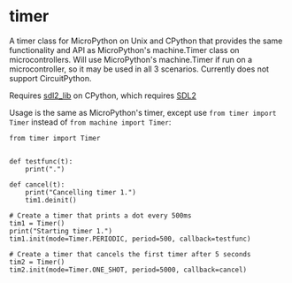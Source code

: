 # timer

A timer class for MicroPython on Unix and CPython that provides the same functionality and API as MicroPython's machine.Timer class on microcontrollers.  Will use MicroPython's machine.Timer if run on a microcontroller, so it may be used in all 3 scenarios.  Currently does not support CircuitPython.

Requires [sdl2_lib](https://github.com/bdbarnett/sdl2_lib) on CPython, which requires [SDL2](https://github.com/libsdl-org/SDL/tree/SDL2)

Usage is the same as MicroPython's timer, except use `from timer import Timer` instead of `from machine import Timer`:

```
from timer import Timer


def testfunc(t):
    print(".")

def cancel(t):
    print("Cancelling timer 1.")
    tim1.deinit()

# Create a timer that prints a dot every 500ms
tim1 = Timer()
print("Starting timer 1.")
tim1.init(mode=Timer.PERIODIC, period=500, callback=testfunc)

# Create a timer that cancels the first timer after 5 seconds
tim2 = Timer()
tim2.init(mode=Timer.ONE_SHOT, period=5000, callback=cancel)
```
